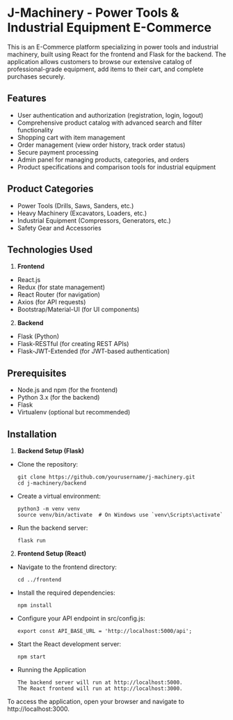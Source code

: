 # J-Machinery - Power Tools & Industrial Equipment E-Commerce

This is an E-Commerce platform specializing in power tools and industrial machinery, built using React for the frontend and Flask for the backend. The application allows customers to browse our extensive catalog of professional-grade equipment, add items to their cart, and complete purchases securely.

## Features
- User authentication and authorization (registration, login, logout)
- Comprehensive product catalog with advanced search and filter functionality
- Shopping cart with item management
- Order management (view order history, track order status)
- Secure payment processing
- Admin panel for managing products, categories, and orders
- Product specifications and comparison tools for industrial equipment

## Product Categories
- Power Tools (Drills, Saws, Sanders, etc.)
- Heavy Machinery (Excavators, Loaders, etc.)
- Industrial Equipment (Compressors, Generators, etc.)
- Safety Gear and Accessories

## Technologies Used

1. **Frontend**
  - React.js
  - Redux (for state management)
  - React Router (for navigation)
  - Axios (for API requests)
  - Bootstrap/Material-UI (for UI components)

2. **Backend**
  - Flask (Python)
  - Flask-RESTful (for creating REST APIs)
  - Flask-JWT-Extended (for JWT-based authentication)

## Prerequisites
- Node.js and npm (for the frontend)
- Python 3.x (for the backend)
- Flask
- Virtualenv (optional but recommended)

## Installation
1. **Backend Setup (Flask)**

  - Clone the repository:

        git clone https://github.com/yourusername/j-machinery.git
        cd j-machinery/backend

  - Create a virtual environment:

        python3 -m venv venv
        source venv/bin/activate  # On Windows use `venv\Scripts\activate`

  - Run the backend server:

        flask run

2. **Frontend Setup (React)**
  - Navigate to the frontend directory:

        cd ../frontend

  - Install the required dependencies:

        npm install

  - Configure your API endpoint in src/config.js:

        export const API_BASE_URL = 'http://localhost:5000/api';

  - Start the React development server:

        npm start

  - Running the Application
    
        The backend server will run at http://localhost:5000.
        The React frontend will run at http://localhost:3000.
    
To access the application, open your browser and navigate to http://localhost:3000.
